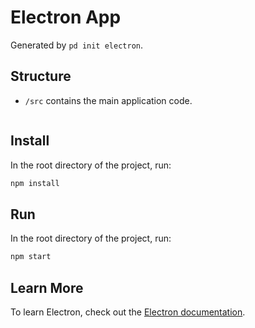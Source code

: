 # Electron App

Generated by `pd init electron`.

## Structure

- `/src` contains the main application code.

```bash

```

## Install

In the root directory of the project, run:

```bash
npm install
```

## Run

In the root directory of the project, run:

```bash
npm start
```

## Learn More

To learn Electron, check out the [Electron documentation](https://www.electronjs.org/).